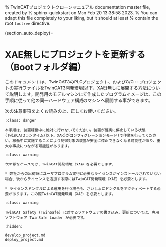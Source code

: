 % TwinCATプロジェクトクローンマニュアル documentation master file, created by
%   sphinx-quickstart on Mon Feb 20 13:38:58 2023.
%   You can adapt this file completely to your liking, but it should at least
%   contain the root `toctree` directive.

(section_auto_deploy)=
# XAE無しにプロジェクトを更新する（Bootフォルダ編）


このドキュメントは、TwinCAT3のPLCプロジェクト、およびC/C++プロジェクトの実行ファイルをTwinCAT3開発環境(以下、XAE)無しに展開する方法について説明します。開発用のモデルマシンにて作成したプログラムイメージは、この手順に従って他の同一ハードウェア構成のマシンへ展開する事ができます。

次の注意事項をよくお読みの上、正しくお使いください。

```{admonition} 危険
:class: danger

本手順は、装置稼働中に絶対に行わないでください。装置が確実に停止している状態(TwinCAT3ランタイム(以下、XAR)がコンフィグレーションモード)で作業を行ってください。稼働中に実施することにより制御対象の装置が安全に停止できなくなる可能性があり、重大な事故につながる可能性があります。

```

```{admonition} 注意
:class: warning

次の様なケースでは、TwinCAT開発環境（XAE）を必要とします。

* 弊社からの出荷時にユーザプログラム実行に必要なライセンスがインストールされていない場合、後からライセンスを追加する際にはTwinCAT開発環境（XAE）を必要とします。

* ライセンスドングルによる運用を行う場合も、さいしょにドングルをアクティベートする必要があります。この際TwinCAT開発環境（XAE）を必要とします。

```

```{admonition} 注意
:class: warning

TwinCAT Safety (TwinSafe) に対するソフトウェアの書き込み、更新については、専用ソフトウェア TwinSafe Loader が必要です。

```

```{toctree}
:hidden:

develop_project.md
deploy_project.md
```
